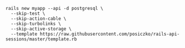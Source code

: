     rails new myapp --api -d postgresql \
      --skip-test \
      --skip-action-cable \
      --skip-turbolinks \
      --skip-active-storage \
      --template https://raw.githubusercontent.com/posiczko/rails-api-sessions/master/template.rb
